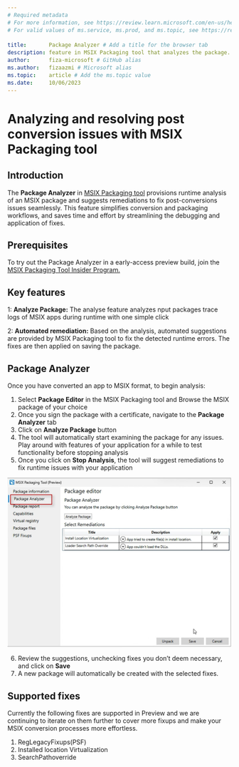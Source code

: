 ```yaml
---
# Required metadata
# For more information, see https://review.learn.microsoft.com/en-us/help/platform/learn-editor-add-metadata?branch=main
# For valid values of ms.service, ms.prod, and ms.topic, see https://review.learn.microsoft.com/en-us/help/platform/metadata-taxonomies?branch=main

title:       Package Analyzer # Add a title for the browser tab
description: feature in MSIX Packaging tool that analyzes the package. It then detects errors and suggests fixes # Add a meaningful description for search results
author:      fiza-microsoft # GitHub alias
ms.author:   fizaazmi # Microsoft alias
ms.topic:    article # Add the ms.topic value
ms.date:     10/06/2023
---
```


# Analyzing and resolving post conversion issues with MSIX Packaging tool


## Introduction
The **Package Analyzer** in [MSIX Packaging tool](/windows/msix/overview) provisions runtime analysis of an MSIX package and suggests remediations to fix post-conversions issues seamlessly. This feature simplifies conversion and packaging workflows, and saves time and effort by streamlining the debugging and application of fixes.

## Prerequisites
To try out the Package Analyzer in a early-access preview build, join the [MSIX Packaging Tool Insider Program.](/windows/msix/packaging-tool/insider-program)

## Key features 

1: **Analyze Package:**
The analyse feature analyzes nput packages trace logs of MSIX apps during runtime with one simple click

2: **Automated remediation:**
Based on the analysis, automated suggestions are provided by MSIX Packaging tool to fix the detected runtime errors. The fixes are then applied on saving the package.

## Package Analyzer

Once you have converted an app to MSIX format, to begin analysis:

1. Select **Package Editor** in the MSIX Packaging tool and Browse the MSIX package of your choice
2. Once you sign the package with a certificate, navigate to the **Package Analyzer** tab 
3. Click on **Analyze Package** button
4. The tool will automatically start examining the package for any issues. Play around with features of your application for a while to test functionality before stopping analysis
5. Once you click on **Stop Analysis**, the tool will suggest remediations to fix runtime issues with your application

![Package-Analyzer](media/package-analyzer/screenshot-2023-10-06-014557.jpg)


6. Review the suggestions, unchecking fixes you don’t deem necessary, and click on **Save**
7. A new package will automatically be created with the selected fixes.


## Supported fixes

Currently the following fixes are supported in Preview and we are continuing to iterate on them further to cover more fixups and make your MSIX conversion processes more effortless.

1. RegLegacyFixups(PSF)
2. Installed location Virtualization
3. SearchPathoverride


